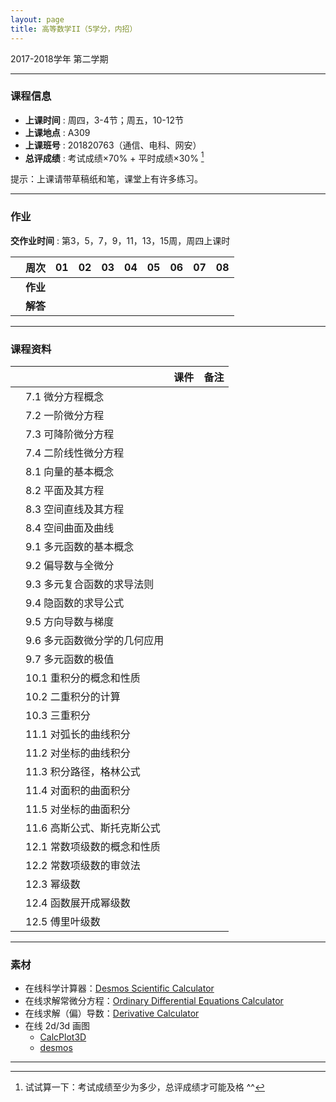 ```yaml
---
layout: page
title: 高等数学II（5学分，内招）
---
```



<p class="message">
  2017-2018学年 第二学期
</p>


---

### 课程信息


- __上课时间__ : 周四，3-4节；周五，10-12节
- __上课地点__ : A309
- __上课班号__ : 201820763（通信、电科、网安）
- __总评成绩__ : 考试成绩×70% + 平时成绩×30% [^exam]

[^exam]: 试试算一下：考试成绩至少为多少，总评成绩才可能及格 ^^

提示：上课请带草稿纸和笔，课堂上有许多练习。

---

### 作业

__交作业时间__ : 第3，5，7，9，11，13，15周，周四上课时

|        |    周次    | 01 | 02 | 03 |	04 | 05 | 06 |07 | 08 |
|:--------:|--------:|:------:|:------:|:------:|:------:|:------:|:------:|:------:|:------:|
|	| __作业__ 	| <a href="HW/HW_01_高等数学II_5pt_内招_2018.pdf" target="_blank"><i class="fa fa-file-pdf-o" aria-hidden="true"></i></a> |	 <a href="HW/HW_01_高等数学II_5pt_内招_2018.pdf" target="_blank"><i class="fa fa-file-pdf-o" aria-hidden="true"></i></a>| <a href="HW/HW_03_高等数学II_5pt_内招_2018.pdf" target="_blank"><i class="fa fa-file-pdf-o" aria-hidden="true"></i></a>	| <a href="HW/HW_04_高等数学II_5pt_内招_2018.pdf" target="_blank"><i class="fa fa-file-pdf-o" aria-hidden="true"></i></a>	|	<a href="HW/HW_05_高等数学II_5pt_内招_2018.pdf" target="_blank"><i class="fa fa-file-pdf-o" aria-hidden="true"></i></a> |	<a href="HW/HW_06_高等数学II_5pt_内招_2018.pdf" target="_blank"><i class="fa fa-file-pdf-o" aria-hidden="true"></i></a> | <a href="HW/HW_07_高等数学II_5pt_内招_2018.pdf" target="_blank"><i class="fa fa-file-pdf-o" aria-hidden="true"></i></a>	| <a href="HW/HW_08_高等数学II_5pt_内招_2018.pdf" target="_blank"><i class="fa fa-file-pdf-o" aria-hidden="true"></i></a> |
|	| __解答__ 	| <a href="HW_sol/HW_01_高等数学II_5pt_内招_sol_2018.pdf" target="_blank"><i class="fa fa-file-pdf-o" aria-hidden="true"></i></a>  	| <a href="HW_sol/HW_02_高等数学II_5pt_内招_sol_2018.pdf" target="_blank"><i class="fa fa-file-pdf-o" aria-hidden="true"></i></a>	| <a href="HW_sol/HW_03_高等数学II_5pt_内招_sol_2018.pdf" target="_blank"><i class="fa fa-file-pdf-o" aria-hidden="true"></i></a> 	| <a href="HW_sol/HW_04_高等数学II_5pt_内招_sol_2018.pdf" target="_blank"><i class="fa fa-file-pdf-o" aria-hidden="true"></i></a>	|<a href="HW_sol/HW_05_高等数学II_5pt_内招_sol_2018.pdf" target="_blank"><i class="fa fa-file-pdf-o" aria-hidden="true"></i></a>	|	|	|	|	|


---


### 课程资料

|        |        | 课件 |	备注 |
|:--------:|:--------|:-----:|:------:|
|  |  7.1 微分方程概念 |  <a href="lectures/07_a_微分方程概念_2018.pdf" target="_blank"><i class="fa fa-file-pdf-o" aria-hidden="true"></i></a>     |     |
|	| 7.2 一阶微分方程	| <a href="lectures/07_b_一阶微分方程_2018.pdf" target="_blank"><i class="fa fa-file-pdf-o" aria-hidden="true"></i></a>	|	|
|  | 7.3 可降阶微分方程 |  <a href="lectures/07_c_可降阶微分方程_2018.pdf" target="_blank"><i class="fa fa-file-pdf-o" aria-hidden="true"></i></a>  |      | 
|  | 7.4 二阶线性微分方程 |  <a href="lectures/07_d_二阶线性微分方程_2018.pdf" target="_blank"><i class="fa fa-file-pdf-o" aria-hidden="true"></i></a>   |       | 
|  | 8.1 向量的基本概念 | <a href="lectures/08_a_向量的基本概念_2018.pdf" target="_blank"><i class="fa fa-file-pdf-o" aria-hidden="true"></i></a> |      |    
|  | 8.2 平面及其方程 | <a href="lectures/08_b_平面及其方程_2018.pdf" target="_blank"><i class="fa fa-file-pdf-o" aria-hidden="true"></i></a> |      |      
|  | 8.3 空间直线及其方程 |  <a href="lectures/08_c_空间直线及其方程_2018.pdf" target="_blank"><i class="fa fa-file-pdf-o" aria-hidden="true"></i></a>     |      |
|  | 8.4 空间曲面及曲线 |    <a href="lectures/08_d_空间曲面及曲线_2018.pdf" target="_blank"><i class="fa fa-file-pdf-o" aria-hidden="true"></i></a>     | 	|
|  | 9.1 多元函数的基本概念 | <a href="lectures/09_a_多元函数的基本概念_2018.pdf" target="_blank"><i class="fa fa-file-pdf-o" aria-hidden="true"></i></a>     |      |
|  | 9.2 偏导数与全微分 |   <a href="lectures/09_b_偏导数与全微分_2018.pdf" target="_blank"><i class="fa fa-file-pdf-o" aria-hidden="true"></i></a>   |      |
|  | 9.3 多元复合函数的求导法则 | <a href="lectures/09_c_多元复合函数的求导法则_2018.pdf" target="_blank"><i class="fa fa-file-pdf-o" aria-hidden="true"></i></a>      |      |
|  | 9.4 隐函数的求导公式 | <a href="lectures/09_d_隐函数的求导公式_2018.pdf" target="_blank"><i class="fa fa-file-pdf-o" aria-hidden="true"></i></a>     |      |
|  | 9.5 方向导数与梯度 |  <a href="lectures/09_e_方向导数与梯度_2018.pdf" target="_blank"><i class="fa fa-file-pdf-o" aria-hidden="true"></i></a>     |      |
|  | 9.6 多元函数微分学的几何应用 |  <a href="lectures/09_f_多元函数微分学的几何应用_2018.pdf" target="_blank"><i class="fa fa-file-pdf-o" aria-hidden="true"></i></a>       |      |
|  | 9.7 多元函数的极值 |  <a href="lectures/09_g_多元函数的极值_2018.pdf" target="_blank"><i class="fa fa-file-pdf-o" aria-hidden="true"></i></a>    |      |
|  | 10.1 重积分的概念和性质 | <a href="lectures/10_a_重积分的概念和性质_2018.pdf" target="_blank"><i class="fa fa-file-pdf-o" aria-hidden="true"></i></a>     |      |
|  | 10.2 二重积分的计算 |  <a href="lectures/10_b_二重积分的计算_2018.pdf" target="_blank"><i class="fa fa-file-pdf-o" aria-hidden="true"></i></a>    |      |
|  | 10.3 三重积分 | <a href="lectures/10_c_三重积分_2018.pdf" target="_blank"><i class="fa fa-file-pdf-o" aria-hidden="true"></i></a>      |      |
|  | 11.1 对弧长的曲线积分 |  <a href="lectures/11_a_对弧长的曲线积分_2018.pdf" target="_blank"><i class="fa fa-file-pdf-o" aria-hidden="true"></i></a>     |      |
|  | 11.2 对坐标的曲线积分 |      |      |
|  | 11.3 积分路径，格林公式 |      |      |
|  | 11.4 对面积的曲面积分 |       |      |
|  | 11.5 对坐标的曲面积分 |     |      |
|  | 11.6 高斯公式、斯托克斯公式 |      |      |
|  | 12.1 常数项级数的概念和性质 |     |      |
|  | 12.2 常数项级数的审敛法 |      |      |
|  | 12.3 幂级数 |     |      |
|  | 12.4 函数展开成幂级数 |      |      |
|  | 12.5 傅里叶级数 |       |      |


---

### 素材

- 在线科学计算器：[Desmos Scientific Calculator](https://www.desmos.com/scientific)
- 在线求解常微分方程：[Ordinary Differential Equations Calculator
](https://www.symbolab.com/solver/ordinary-differential-equation-calculator)
- 在线求解（偏）导数：[Derivative Calculator
](https://www.symbolab.com/solver/derivative-calculator/%5Cfrac%7B%5Cpartial%20%7D%7B%5Cpartial%20x%7D%5Cleft%28%5Csin%20%5Cleft%28x%5E2y%5E2%5Cright%29%5Cright%29?or=ex)
- 在线 2d/3d 画图
    - [CalcPlot3D](http://web.monroecc.edu/manila/webfiles/pseeburger/CalcPlot3D/)
    - [desmos](https://www.desmos.com/calculator/yrl1lft9tv)

---

